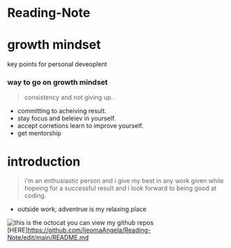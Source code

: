 # Reading-Note
# growth mindset
key points for personal deveoplent
### way to go on growth mindset 
> consistency and not giving up. 
- committing to acheiving result. 
- stay focus and beleiev in yourself. 
- accept corretions learn to improve yourself. 
- get mentorship

# introduction
>i'm an enthusiastic person and i give my best in any work given while hopeing for a successful result and i look forward to being good at coding.
- outside work, adventrue is my relaxing place

![this is the octocat](https://techcrunch.com/wp-content/uploads/2018/06/github-octocat-microsoft.png?w=730)
you can view my github repos [HERE]https://github.com/IjeomaAngela/Reading-Note/edit/main/README.md
